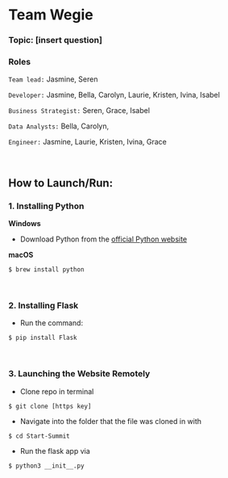 # Team Wegie

### **Topic: [insert question]**

### Roles

`Team lead:` Jasmine, Seren

`Developer:` Jasmine, Bella, Carolyn, Laurie, Kristen, Ivina, Isabel

`Business Strategist:` Seren, Grace, Isabel

`Data Analysts:` Bella, Carolyn,

`Engineer:` Jasmine, Laurie, Kristen, Ivina, Grace

</br>

## How to Launch/Run:

### 1. Installing Python

**Windows**

- Download Python from the [official Python website](https://www.python.org/downloads/)

**macOS**

```
$ brew install python
```

</br>

### 2. Installing Flask

- Run the command:

```
$ pip install Flask
```

</br>

### 3. Launching the Website Remotely

- Clone repo in terminal 
```
$ git clone [https key]
```

- Navigate into the folder that the file was cloned in with 

```
$ cd Start-Summit
```

- Run the flask app via 
```
$ python3 __init__.py
```